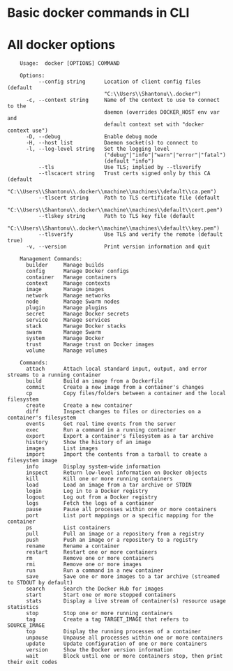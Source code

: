 # Basic docker commands in CLI

# All docker options 

		Usage:  docker [OPTIONS] COMMAND

		Options:
			  --config string      Location of client config files (default
								   "C:\\Users\\Shantonu\\.docker")
		  -c, --context string     Name of the context to use to connect to the
								   daemon (overrides DOCKER_HOST env var and
								   default context set with "docker context use")
		  -D, --debug              Enable debug mode
		  -H, --host list          Daemon socket(s) to connect to
		  -l, --log-level string   Set the logging level
								   ("debug"|"info"|"warn"|"error"|"fatal")
								   (default "info")
			  --tls                Use TLS; implied by --tlsverify
			  --tlscacert string   Trust certs signed only by this CA (default
								   "C:\\Users\\Shantonu\\.docker\\machine\\machines\\default\\ca.pem")
			  --tlscert string     Path to TLS certificate file (default
								   "C:\\Users\\Shantonu\\.docker\\machine\\machines\\default\\cert.pem")
			  --tlskey string      Path to TLS key file (default
								   "C:\\Users\\Shantonu\\.docker\\machine\\machines\\default\\key.pem")
			  --tlsverify          Use TLS and verify the remote (default true)
		  -v, --version            Print version information and quit

		Management Commands:
		  builder     Manage builds
		  config      Manage Docker configs
		  container   Manage containers
		  context     Manage contexts
		  image       Manage images
		  network     Manage networks
		  node        Manage Swarm nodes
		  plugin      Manage plugins
		  secret      Manage Docker secrets
		  service     Manage services
		  stack       Manage Docker stacks
		  swarm       Manage Swarm
		  system      Manage Docker
		  trust       Manage trust on Docker images
		  volume      Manage volumes

		Commands:
		  attach      Attach local standard input, output, and error streams to a running container
		  build       Build an image from a Dockerfile
		  commit      Create a new image from a container's changes
		  cp          Copy files/folders between a container and the local filesystem
		  create      Create a new container
		  diff        Inspect changes to files or directories on a container's filesystem
		  events      Get real time events from the server
		  exec        Run a command in a running container
		  export      Export a container's filesystem as a tar archive
		  history     Show the history of an image
		  images      List images
		  import      Import the contents from a tarball to create a filesystem image
		  info        Display system-wide information
		  inspect     Return low-level information on Docker objects
		  kill        Kill one or more running containers
		  load        Load an image from a tar archive or STDIN
		  login       Log in to a Docker registry
		  logout      Log out from a Docker registry
		  logs        Fetch the logs of a container
		  pause       Pause all processes within one or more containers
		  port        List port mappings or a specific mapping for the container
		  ps          List containers
		  pull        Pull an image or a repository from a registry
		  push        Push an image or a repository to a registry
		  rename      Rename a container
		  restart     Restart one or more containers
		  rm          Remove one or more containers
		  rmi         Remove one or more images
		  run         Run a command in a new container
		  save        Save one or more images to a tar archive (streamed to STDOUT by default)
		  search      Search the Docker Hub for images
		  start       Start one or more stopped containers
		  stats       Display a live stream of container(s) resource usage statistics
		  stop        Stop one or more running containers
		  tag         Create a tag TARGET_IMAGE that refers to SOURCE_IMAGE
		  top         Display the running processes of a container
		  unpause     Unpause all processes within one or more containers
		  update      Update configuration of one or more containers
		  version     Show the Docker version information
		  wait        Block until one or more containers stop, then print their exit codes
